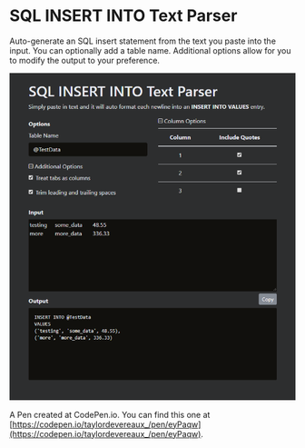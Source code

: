 # SQL INSERT INTO Text Parser

Auto-generate an SQL insert statement from the text you paste into the input. You can optionally add a table name. Additional options allow for you to modify the output to your preference.

![Alt][1]

A Pen created at CodePen.io. You can find this one at [https://codepen.io/taylordevereaux_/pen/eyPaqw](https://codepen.io/taylordevereaux_/pen/eyPaqw).

[1]: /screenshots/screenshot.png "Screenshot"